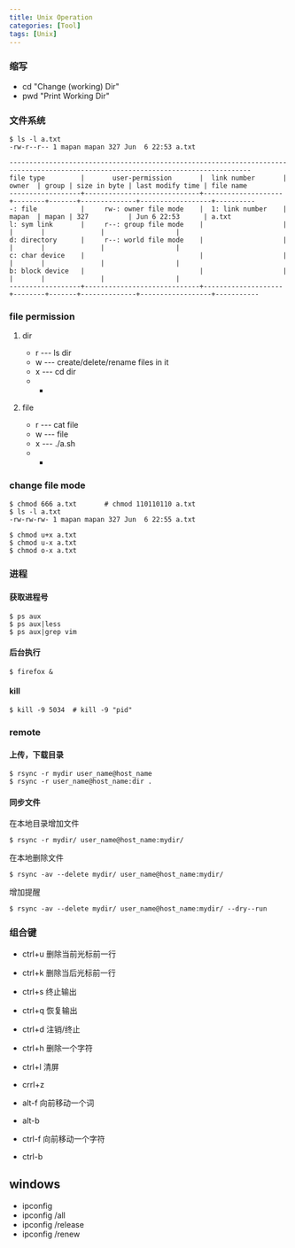 ```yaml
---
title: Unix Operation
categories: [Tool]
tags: [Unix]
---
```


### 缩写  

* cd "Change (working) Dir"
* pwd "Print Working Dir"

### 文件系统

    $ ls -l a.txt
    -rw-r--r-- 1 mapan mapan 327 Jun  6 22:53 a.txt

    -----------------------------------------------------------------------------------------------------------------------------------
    file type         |       user-permission       |  link number       | owner  | group | size in byte | last modify time | file name
    ------------------+-----------------------------+--------------------+--------+-------+--------------+------------------+----------
    -: file           |     rw-: owner file mode    |  1: link number    | mapan  | mapan | 327          | Jun 6 22:53      | a.txt
    l: sym link       |     r--: group file mode    |                    |        |       |              |                  |
    d: directory      |     r--: world file mode    |                    |        |       |              |                  |
    c: char device    |                             |                    |        |       |              |                  |
    b: block device   |                             |                    |        |       |              |                  |
    ------------------+-----------------------------+--------------------+--------+-------+--------------+------------------+-----------

### file permission

1. dir
    * r --- ls dir
    * w --- create/delete/rename files in it
    * x --- cd dir
    * -

2. file
    * r --- cat file
    * w --- file
    * x --- ./a.sh
    * - 

### change file mode

    $ chmod 666 a.txt       # chmod 110110110 a.txt
    $ ls -l a.txt
    -rw-rw-rw- 1 mapan mapan 327 Jun  6 22:55 a.txt

    $ chmod u+x a.txt
    $ chmod u-x a.txt
    $ chmod o-x a.txt

### 进程

#### 获取进程号

    $ ps aux
    $ ps aux|less
    $ ps aux|grep vim

#### 后台执行

    $ firefox &

#### kill

    $ kill -9 5034  # kill -9 "pid"


### remote

#### 上传，下载目录

    $ rsync -r mydir user_name@host_name
    $ rsync -r user_name@host_name:dir .

#### 同步文件

在本地目录增加文件

    $ rsync -r mydir/ user_name@host_name:mydir/

在本地删除文件

    $ rsync -av --delete mydir/ user_name@host_name:mydir/

增加提醒

    $ rsync -av --delete mydir/ user_name@host_name:mydir/ --dry--run

### 组合键

* ctrl+u 删除当前光标前一行
* ctrl+k 删除当后光标前一行
* ctrl+s 终止输出
* ctrl+q 恢复输出
* ctrl+d 注销/终止
* ctrl+h 删除一个字符
* ctrl+l 清屏
* crrl+z 

* alt-f 向前移动一个词
* alt-b
* ctrl-f 向前移动一个字符
* ctrl-b

## windows

* ipconfig
* ipconfig /all
* ipconfig /release
* ipconfig /renew
